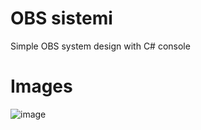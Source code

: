 # OBS sistemi
Simple OBS system design with C# console

# Images
![image](https://github.com/lzuzi/OBSsistemi/assets/107674200/f88c4714-1d21-4c1d-9005-e8684ec47e88)
